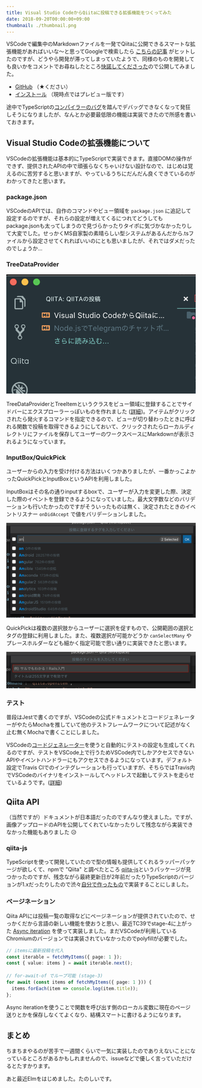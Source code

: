 ```yaml
---
title: Visual Studio CodeからQiitaに投稿できる拡張機能をつくってみた
date: 2018-09-20T00:00:00+09:00
thumbnail: ./thumbnail.png
---
```


VSCodeで編集中のMarkdownファイルを一発でQiitaに公開できるスマートな拡張機能があればいいな〜と思ってGoogleで検索したら [こちらの記事](https://qiita.com/wenbose/items/3a4425f69b9eb2fe52c6) がヒットしたのですが、どうやら開発が滞ってしまっていたようで、同様のものを開発しても良いかをコメントでお尋ねしたところ[快諾してくださった](https://qiita.com/wenbose/items/3a4425f69b9eb2fe52c6#comment-324f27d5beac7e9d3052)ので公開してみました。

- [GitHub](https://github.com/neet/vscode-qiita) （★ください）
- [インストール](https://marketplace.visualstudio.com/items?itemName=Neetshin.vscode-qiita) （現時点ではプレビュー版です）

途中でTypeScriptの[コンパイラーのバグ](https://github.com/Microsoft/vscode-generator-code/issues/117)を踏んでデバッグできなくなって発狂しそうになりましたが、なんとか必要最低限の機能は実装できたので所感を書いておきます。

## Visual Studio Codeの拡張機能について
VSCodeの拡張機能は基本的にTypeScriptで実装できます。直接DOMの操作ができず、提供されたAPIの中で頑張らなくちゃいけない設計なので、はじめは覚えるのに苦労すると思いますが、やっているうちにだんだん良くできているのがわかってきたと思います。

### package.json
VSCodeのAPIでは、自作のコマンドやビュー領域を `package.json` に追記して設定するのですが、それらの設定が増えてくるにつれてどうしてもpackage.jsonも太ってしまうので見づらかったりタイポに気づかなかったりして大変でした。せっかくMS自家製の素晴らしい型システムがあるんだから.tsファイルから設定させてくれればいいのにとも思いましたが、それではダメだったのでしょうか...

### TreeDataProvider
![Tree data provider](./tree-data-provider.png)

TreeDataProviderとTreeItemというクラスをビュー領域に登録することでサイドバーにエクスプローラーっぽいものを作れました ([詳細](https://code.visualstudio.com/docs/extensionAPI/vscode-api#TreeItem))。アイテムがクリックされたら発火するコマンドを指定できるので、ビューが切り替わったときに呼ばれる関数で投稿を取得できるようにしておいて、クリックされたらローカルディレクトリにファイルを保存してユーザーのワークスペースにMarkdownが表示されるようになっています。

### InputBox/QuickPick
ユーザーからの入力を受け付ける方法はいくつかありましたが、一番かっこよかったQuickPickとInputBoxというAPIを利用しました。

InputBoxはその名の通りinputするboxで、ユーザーが入力を変更した際、決定した際のイベントを登録できるようになっていました。最大文字数などのバリデーションも行いたかったのですがそういったものは無く、決定されたときのイベントリスナー `onDidAccept` で値をバリデーションしました。

![autocomplete](./autocomplete.png)

QuickPickは複数の選択肢からユーザーに選択を促すもので、公開範囲の選択とタグの登録に利用しました。また、複数選択が可能かどうか `canSelectMany` やプレースホルダーなども細かく指定可能で思い通りに実装できたと思います。

![input-tag](./input-tag.png)

### テスト
普段はJestで書くのですが、VSCodeの公式ドキュメントとコードジェネレーターがやたらMochaを推していて他のテストフレームワークについて記述がなく止む無くMochaで書くことにしました。

VSCodeの[コードジェネレーター](https://github.com/Microsoft/vscode-generator-code)を使うと自動的にテストの設定も生成してくれるのですが、テストをVSCode上で行うためVSCode内でしかアクセスできないAPIやイベントハンドラーにもアクセスできるようになっています。デフォルト設定でTravis CIでのインテグレーションも行っていますが、そちらではTravis内でVSCodeのバイナリをインストールしてヘッドレスで起動してテストを走らせているようです。([詳細](https://code.visualstudio.com/docs/extensions/testing-extensions#_running-tests-automatically-on-travis-ci-build-machines))

## Qiita API
（当然ですが）ドキュメントが日本語だったのですんなり使えました。ですが、画像アップロードのAPIを公開してくれていなかったりして残念ながら実装できなかった機能もありました 😥

### qiita-js
TypeScriptを使って開発していたので型の情報も提供してくれるラッパーパッケージが欲しくて、npmで "Qiita" と調べたところ [qiita-js](https://www.npmjs.com/package/qiita-js)というパッケージが見つかったのですが、残念ながら最終更新日が2年前だったりTypeScriptのバージョンが1.xだったりしたので渋々[自分で作ったもの](https://www.npmjs.com/package/qiita-js-2)で実装することにしました。

### ページネーション
Qiita APIには投稿一覧の取得などにページネーションが提供されていたので、せっかくだから言語の新しい機能を使おうと思い、最近TC39でstage-4に上がった [Async iteration](https://github.com/tc39/proposal-async-iteration) を使って実装しました。まだVSCodeが利用しているChromiumのバージョンでは実装されていなかったのでpolyfillが必要でした。

```typescript
// itemsに最新投稿を代入
const iterable = fetchMyItems({ page: 1 });
const { value: items } = await iterable.next();

// for-await-of でループ可能 (stage-3)
for await (const items of fetchMyItems({ page: 1 })) {
  items.forEach(item => console.log(item.title));
};
```

Async iterationを使うことで関数を呼び出す側のローカル変数に現在のページ送りとかを保存しなくてよくなり、結構スマートに書けるようになります。

## まとめ
ちまちまやるのが苦手で一週間くらいで一気に実装したのでありえないことになっているところがあるかもしれませんので、issueなどで優しく言っていただけるとたすかります。

あと最近Elmをはじめました。たのしいです。
